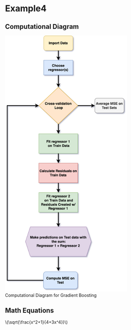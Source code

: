 # Example4

## Computational Diagram


<img src='Gradient Boosting.drawio.png' width='400px'/>

<figcaption>Computational Diagram for Gradient Boosting</figcaption>


## Math Equations

\\(\sqrt{\frac{x^2+1}{4+3x^4}}\\)
